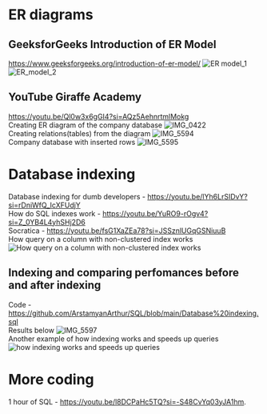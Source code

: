 # ER diagrams
## GeeksforGeeks Introduction of ER Model  
https://www.geeksforgeeks.org/introduction-of-er-model/ 
![ER model_1](https://github.com/user-attachments/assets/cdc8410b-201b-4960-a713-dcdc16a84163)
![ER_model_2](https://github.com/user-attachments/assets/2b843b40-4277-4b91-b843-bdd39c4e3b3b)  
## YouTube Giraffe Academy  
https://youtu.be/Ql0w3x6gGI4?si=AQz5AehnrtmlMokg  
Creating ER diagram of the company database 
![IMG_0422](https://github.com/user-attachments/assets/94bc9551-2108-4c58-b686-e950b5059b2a)  
Creating relations(tables) from the diagram
![IMG_5594](https://github.com/user-attachments/assets/916c4b87-723c-4863-96d5-88cb695e25ce)  
Company database with inserted rows
![IMG_5595](https://github.com/user-attachments/assets/ed3e97a1-2246-4f10-8e00-9d522b5adc06)

# Database indexing
Database indexing for dumb developers - https://youtu.be/lYh6LrSIDvY?si=rDniWfQ_IcXFUdjY  
How do SQL indexes work - https://youtu.be/YuRO9-rOgv4?si=Z_0YB4L4yhSHj2D6   
Socratica - https://youtu.be/fsG1XaZEa78?si=JSSznlUGqGSNiuuB  
How query on a column with non-clustered index works
![How query on a column with non-clustered index works](https://github.com/user-attachments/assets/39483e79-0f8b-4df5-8874-1c792adf74af)

## Indexing and comparing perfomances before and after indexing  
Code - https://github.com/ArstamyanArthur/SQL/blob/main/Database%20indexing.sql  
Results below
![IMG_5597](https://github.com/user-attachments/assets/941fd3da-205f-4553-b95a-279261896f20)  
Another example of how indexing works and speeds up queries  
![how indexing works and speeds up queries](https://github.com/user-attachments/assets/44c043da-5bfc-42ed-81f3-dc43a4b5aebe)

# More coding  
1 hour of SQL - https://youtu.be/l8DCPaHc5TQ?si=-S48CvYq03yJA1hm. 
